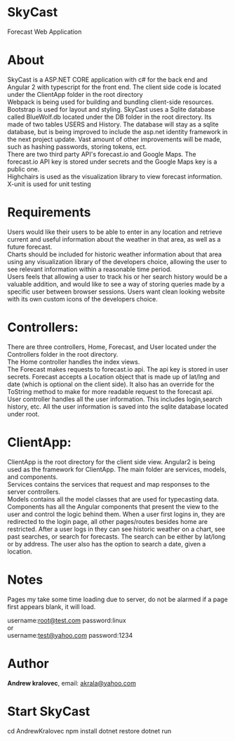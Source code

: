 # SkyCast
Forecast Web Application

# About
SkyCast is a ASP.NET CORE application with c# for the back end and Angular 2 with typescript for the front end. 
The client side code is located under the ClientApp folder in the root directory  
Webpack is being used for building and bundling client-side resources.  
Bootstrap is used for layout and styling.
SkyCast uses a Sqlite database called BlueWolf.db located under the DB folder in the root directory. Its made of two tables USERS and History. The database will stay as a sqlite database, but is being improved to include the asp.net identity framework in the next project update. Vast amount of other improvements will be made, such as hashing passwords, storing tokens, ect.  
There are two third party API's forecast.io and Google Maps. The forecast.io API key is stored under secrets and the Google Maps key is a public one.  
Highchairs is used as the visualization library to view forecast information.  
X-unit is used for unit testing   

# Requirements
Users would like their users to be able to enter in any location and retrieve current and useful information about the weather in that area, as well as a future forecast.  
Charts should be included for historic weather information about that area using any visualization library of the developers choice, allowing the user to see relevant information within a reasonable time period.  
Users feels that allowing a user to track his or her search history would be a valuable addition, and would like to see a way of storing queries made by a specific user between browser sessions.
Users want clean looking website with its own custom icons of the developers choice. 

# Controllers:
There are three controllers, Home, Forecast, and User located under the Controllers folder in the root directory.  
The Home controller handles the index views.   
The Forecast makes requests to forecast.io api. The api key is stored in user secrets. Forecast accepts a Location object that is made up of lat/lng and date (which is optional on the client side). It also has an override for the ToString method to make for more readable request to the forecast api.   
User controller handles all the user information. This includes login,search history, etc. All the user information is saved into the sqlite database located under root.   

# ClientApp:
ClientApp is the root directory for the client side view. Angular2 is being used as the framework for ClientApp. The main folder are services, models, and components.   
Services contains the services that request and map responses to the server controllers.   
Models contains all the model classes that are used for typecasting data.   
Components has all the Angular components that present the view to the user and control the logic behind them. When a user first logins in, they are redirected to the login page, all other pages/routes besides home are restricted. After a user logs in they can see historic weather on a chart, see past searches, or search for forecasts. The search can be either by lat/long or by address. The user also has the option to search a date, given a location.    

#  Notes 
Pages my take some time loading due to server, do not be alarmed if a page first appears blank, it will load. 


username:root@test.com     password:linux  
or  
username:test@yahoo.com    password:1234  

#  Author 
**Andrew kralovec**, email: [akrala@yahoo.com](mailto:akrala@yahoo.com)

# Start SkyCast 
cd AndrewKralovec
npm install
dotnet restore
dotnet run 

